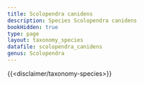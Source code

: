 ```yaml
---
title: Scolopendra canidens
description: Species Scolopendra canidens
bookHidden: true
type: page
layout: taxonomy_species
datafile: scolopendra_canidens
genus: Scolopendra
---
```


{{<disclaimer/taxonomy-species>}}